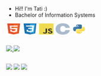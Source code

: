 - Hi!! I'm Tati :)
- Bachelor of Information Systems

<div> 
<img align="center" alt="Tati-HTML" height="30" width="40" src="https://raw.githubusercontent.com/devicons/devicon/master/icons/html5/html5-original.svg">
<img align="center" alt="Tati-CSS" height="30" width="40" src="https://raw.githubusercontent.com/devicons/devicon/master/icons/css3/css3-original.svg">
<img align="center" alt="Tati-JavaScript" height="30" width="40" src="https://raw.githubusercontent.com/devicons/devicon/master/icons/javascript/javascript-original.svg">
<img align="center" alt="Tati-C" height="30" width="40" src="https://raw.githubusercontent.com/devicons/devicon/master/icons/c/c-original.svg">
 <img align="center" alt="Tati-C" height="30" width="40" src="https://raw.githubusercontent.com/devicons/devicon/master/icons/python/python-original.svg">
</div>

##

 <div>
  <a href="https://github.com/Luukzy">
  <img height="150em" src="https://github-readme-stats.vercel.app/api?username=souzanjm&show_icons=true&theme=radical"/>
  <img height="150em" src="https://github-readme-stats.vercel.app/api/top-langs/?username=souzanjm&layout=compact&langs_count=7&theme=radical"/>
</div>
    
##

<div> 
  <a href="https://instagram.com/__iamtati__" target="_blank"><img src="https://img.shields.io/badge/-Instagram-%23E4405F?style=for-the-badge&logo=instagram&logoColor=white" target="_blank"></a>
  <a href = "mailto:souza.tatiane2005@gmail.com"><img src="https://img.shields.io/badge/-Gmail-%23333?style=for-the-badge&logo=gmail&logoColor=white" target="_blank"></a>
   <a href="www.linkedin.com/in/
tatiane-souza-b053552b2" target="_blank"><img src="https://img.shields.io/badge/-LinkedIn-%230077B5?style=for-the-badge&logo=linkedin&logoColor=white" target="_blank"></a> 
</div>
